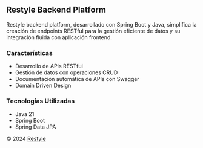 ## Restyle Backend Platform
Restyle backend platform, desarrollado con Spring Boot y Java, 
simplifica la creación de endpoints RESTful para la gestión
eficiente de datos y su integración fluida con aplicación frontend.

### Características

- Desarrollo de APIs RESTful
- Gestión de datos con operaciones CRUD
- Documentación automática de APIs con Swagger
- Domain Driven Design

### Tecnologías Utilizadas

- Java 21
- Spring Boot
- Spring Data JPA

&copy; 2024 [Restyle](https://mondongodev.github.io/restyle-landing-page/)
